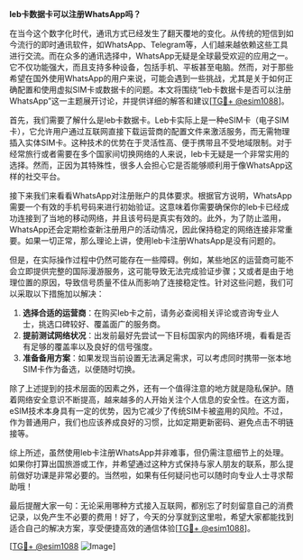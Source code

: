 **leb卡数据卡可以注册WhatsApp吗？**

在当今这个数字化时代，通讯方式已经发生了翻天覆地的变化。从传统的短信到如今流行的即时通讯软件，如WhatsApp、Telegram等，人们越来越依赖这些工具进行交流。而在众多的通讯选择中，WhatsApp无疑是全球最受欢迎的应用之一。它不仅功能强大，而且支持多种设备，包括手机、平板甚至电脑。然而，对于那些希望在国外使用WhatsApp的用户来说，可能会遇到一些挑战，尤其是关于如何正确配置和使用虚拟SIM卡或数据卡的问题。本文将围绕“leb卡数据卡是否可以注册WhatsApp”这一主题展开讨论，并提供详细的解答和建议[[TG💪+ @esim1088](https://t.me/s/esim1088)]。

首先，我们需要了解什么是leb卡数据卡。Leb卡实际上是一种eSIM卡（电子SIM卡），它允许用户通过互联网直接下载运营商的配置文件来激活服务，而无需物理插入实体SIM卡。这种技术的优势在于灵活性高、便于携带且不受地域限制。对于经常旅行或者需要在多个国家间切换网络的人来说，leb卡无疑是一个非常实用的选择。然而，正因为其特殊性，很多人会担心它是否能够顺利用于像WhatsApp这样的社交平台。

接下来我们来看看WhatsApp对注册账户的具体要求。根据官方说明，WhatsApp需要一个有效的手机号码来进行初始验证。这意味着你需要确保你的leb卡已经成功连接到了当地的移动网络，并且该号码是真实有效的。此外，为了防止滥用，WhatsApp还会定期检查新注册用户的活动情况，因此保持稳定的网络连接非常重要。如果一切正常，那么理论上讲，使用leb卡注册WhatsApp是没有问题的。

但是，在实际操作过程中仍然可能存在一些障碍。例如，某些地区的运营商可能不会立即提供完整的国际漫游服务，这可能导致无法完成验证步骤；又或者是由于地理位置的原因，导致信号质量不佳从而影响了连接稳定性。针对这些问题，我们可以采取以下措施加以解决：

1. **选择合适的运营商**：在购买leb卡之前，请务必查阅相关评论或咨询专业人士，挑选口碑较好、覆盖面广的服务商。
2. **提前测试网络状况**：出发前最好先尝试一下目标国家内的网络环境，看看是否有足够的覆盖率以及良好的信号强度。
3. **准备备用方案**：如果发现当前设置无法满足需求，可以考虑同时携带一张本地SIM卡作为备选，以便随时切换。

除了上述提到的技术层面的因素之外，还有一个值得注意的地方就是隐私保护。随着网络安全意识不断提高，越来越多的人开始关注个人信息的安全性。在这方面，eSIM技术本身具有一定的优势，因为它减少了传统SIM卡被盗用的风险。不过，作为普通用户，我们也应该养成良好的习惯，比如定期更新密码、避免点击不明链接等。

综上所述，虽然使用leb卡注册WhatsApp并非难事，但仍需注意细节上的处理。如果你打算出国旅游或工作，并希望通过这种方式保持与家人朋友的联系，那么提前做好功课是非常必要的。当然啦，如果有任何疑问也可以随时向专业人士寻求帮助哦！

最后提醒大家一句：无论采用哪种方式接入互联网，都别忘了时刻留意自己的消费记录，以免产生不必要的费用！好了，今天的分享就到这里啦，希望大家都能找到适合自己的解决方案，享受便捷高效的通信体验[[TG💪+ @esim1088](https://t.me/s/esim1088)]。

[[TG💪+ @esim1088](https://t.me/s/esim1088) ![Image](https://i.postimg.cc/4NQfJmqS/Snipaste-2025-05-13-00-14-12.png)]